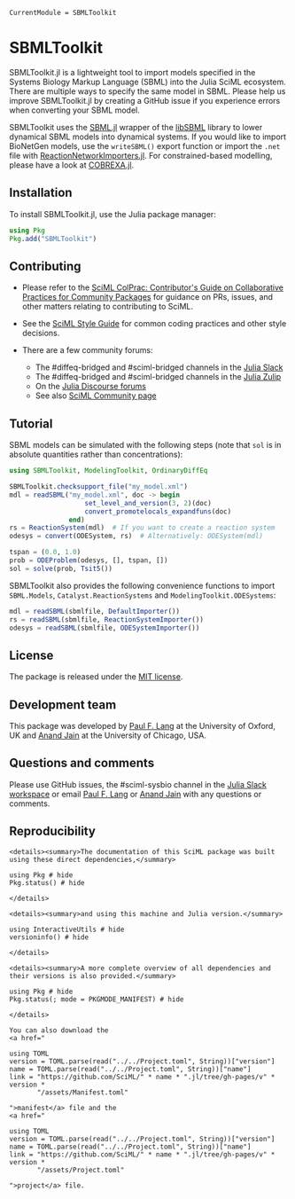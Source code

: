 ```@meta
CurrentModule = SBMLToolkit
```

# SBMLToolkit

SBMLToolkit.jl is a lightweight tool to import models specified in the Systems Biology Markup Language (SBML) into the Julia SciML ecosystem. There are multiple ways to specify the same model in SBML. Please help us improve SBMLToolkit.jl by creating a GitHub issue if you experience errors when converting your SBML model.

SBMLToolkit uses the [SBML.jl](https://github.com/LCSB-BioCore/SBML.jl) wrapper of the [libSBML](https://sbml.org/software/libsbml/) library to lower dynamical SBML models into dynamical systems. If you would like to import BioNetGen models, use the `writeSBML()` export function or import the `.net` file with [ReactionNetworkImporters.jl](https://github.com/SciML/ReactionNetworkImporters.jl). For constrained-based modelling, please have a look at [COBREXA.jl](https://github.com/LCSB-BioCore/COBREXA.jl).

## Installation

To install SBMLToolkit.jl, use the Julia package manager:

```julia
using Pkg
Pkg.add("SBMLToolkit")
```

## Contributing

  - Please refer to the
    [SciML ColPrac: Contributor's Guide on Collaborative Practices for Community Packages](https://github.com/SciML/ColPrac/blob/master/README.md)
    for guidance on PRs, issues, and other matters relating to contributing to SciML.

  - See the [SciML Style Guide](https://github.com/SciML/SciMLStyle) for common coding practices and other style decisions.
  - There are a few community forums:
    
      + The #diffeq-bridged and #sciml-bridged channels in the
        [Julia Slack](https://julialang.org/slack/)
      + The #diffeq-bridged and #sciml-bridged channels in the
        [Julia Zulip](https://julialang.zulipchat.com/#narrow/stream/279055-sciml-bridged)
      + On the [Julia Discourse forums](https://discourse.julialang.org)
      + See also [SciML Community page](https://sciml.ai/community/)

## Tutorial

SBML models can be simulated with the following steps (note that `sol` is in absolute quantities rather than concentrations):

```julia
using SBMLToolkit, ModelingToolkit, OrdinaryDiffEq

SBMLToolkit.checksupport_file("my_model.xml")
mdl = readSBML("my_model.xml", doc -> begin
                   set_level_and_version(3, 2)(doc)
                   convert_promotelocals_expandfuns(doc)
               end)
rs = ReactionSystem(mdl)  # If you want to create a reaction system
odesys = convert(ODESystem, rs)  # Alternatively: ODESystem(mdl)

tspan = (0.0, 1.0)
prob = ODEProblem(odesys, [], tspan, [])
sol = solve(prob, Tsit5())
```

SBMLToolkit also provides the following convenience functions to import `SBML.Models`, `Catalyst.ReactionSystems` and `ModelingToolkit.ODESystems`:

```julia
mdl = readSBML(sbmlfile, DefaultImporter())
rs = readSBML(sbmlfile, ReactionSystemImporter())
odesys = readSBML(sbmlfile, ODESystemImporter())
```

## License

The package is released under the [MIT license](https://github.com/SciML/SBMLToolkit.jl/blob/main/LICENSE).

## Development team

This package was developed by [Paul F. Lang](https://www.linkedin.com/in/paul-lang-7b54a81a3/) at the University of Oxford, UK and [Anand Jain](https://github.com/anandijain) at the University of Chicago, USA.

## Questions and comments

Please use GitHub issues, the #sciml-sysbio channel in the [Julia Slack workspace](https://julialang.org/slack/) or email [Paul F. Lang](mailto:paul.lang@juliacomputing.com) or [Anand Jain](mailto:anandj@uchicago.edu) with any questions or comments.

## Reproducibility

```@raw html
<details><summary>The documentation of this SciML package was built using these direct dependencies,</summary>
```

```@example
using Pkg # hide
Pkg.status() # hide
```

```@raw html
</details>
```

```@raw html
<details><summary>and using this machine and Julia version.</summary>
```

```@example
using InteractiveUtils # hide
versioninfo() # hide
```

```@raw html
</details>
```

```@raw html
<details><summary>A more complete overview of all dependencies and their versions is also provided.</summary>
```

```@example
using Pkg # hide
Pkg.status(; mode = PKGMODE_MANIFEST) # hide
```

```@raw html
</details>
```

```@raw html
You can also download the 
<a href="
```

```@eval
using TOML
version = TOML.parse(read("../../Project.toml", String))["version"]
name = TOML.parse(read("../../Project.toml", String))["name"]
link = "https://github.com/SciML/" * name * ".jl/tree/gh-pages/v" * version *
       "/assets/Manifest.toml"
```

```@raw html
">manifest</a> file and the
<a href="
```

```@eval
using TOML
version = TOML.parse(read("../../Project.toml", String))["version"]
name = TOML.parse(read("../../Project.toml", String))["name"]
link = "https://github.com/SciML/" * name * ".jl/tree/gh-pages/v" * version *
       "/assets/Project.toml"
```

```@raw html
">project</a> file.
```
